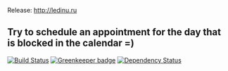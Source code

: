 <!-- 	ledinu.ru ReDesign -->

Release: http://ledinu.ru

## Try to schedule an appointment for the day that is blocked in the calendar =)

[![Build Status](https://travis-ci.org/Mifrill/ledinu.svg?branch=master)](https://travis-ci.org/Mifrill/ledinu)
[![Greenkeeper badge](https://badges.greenkeeper.io/Mifrill/ledinu.svg)](https://greenkeeper.io/)
[![Dependency Status](https://dependencyci.com/github/Mifrill/ledinu/badge)](https://dependencyci.com/github/Mifrill/ledinu)

